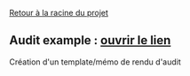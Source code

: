 [Retour à la racine du projet](https://github.com/EPradillon/veille-informatique)

## Audit example : [ouvrir le lien](https://github.com/EPradillon/veille-informatique/blob/main/rgpd/auditSample.md)
Création d'un template/mémo de rendu d'audit
